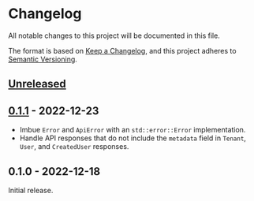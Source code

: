 # Changelog

All notable changes to this project will be documented in this file.

The format is based on [Keep a Changelog], and this project adheres to [Semantic
Versioning].

<!-- #release:next-header -->

## [Unreleased] <!-- #release:date -->

## [0.1.1] - 2022-12-23

* Imbue `Error` and `ApiError` with an `std::error::Error` implementation.
* Handle API responses that do not include the `metadata` field in `Tenant`,
  `User`, and `CreatedUser` responses.

## 0.1.0 - 2022-12-18

Initial release.

<!-- #release:next-url -->
[Unreleased]: https://github.com/MaterializeInc/rust-frontegg/compare/v0.1.1...HEAD
[0.1.1]: https://github.com/MaterializeInc/rust-frontegg/compare/v0.1.0...v0.1.1
[0.1.0]: https://github.com/MaterializeInc/rust-frontegg/compare/v0.1.0...v0.1.0

[Keep a Changelog]: https://keepachangelog.com/en/1.0.0/
[Semantic Versioning]: https://semver.org/spec/v2.0.0.html
